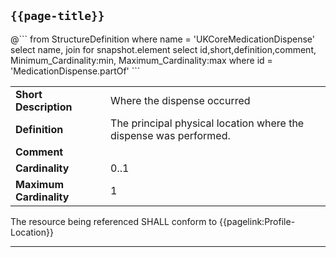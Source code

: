 ## `{{page-title}}`

<div id="elementdetails" markdown="span" class="alert alert-baseFhir" role="alert">
<div id="transpose">
@```
from
	StructureDefinition
where
	name = 'UKCoreMedicationDispense'
select name,
join for snapshot.element 
select
 id,short,definition,comment,
 Minimum_Cardinality:min,
 Maximum_Cardinality:max
where id = 'MedicationDispense.partOf'
```
<table class="baseFhir" title="Element Details">
<tr>
<td class="width40"><b>Short Description</b></td>
<td class="width60">Where the dispense occurred</td>
</tr>
<tr>
<td class="width40"><b>Definition</b></td>
<td class="width60">The principal physical location where the dispense was performed.</td>
</tr>
<tr>
<td class="width40"><b>Comment</b></td>
<td class="width60"></td>
</tr>
<tr>
<td class="width40"><b>Cardinality</b></td>
<td class="width60">0..1</td>
</tr>
<tr>
<td class="width40"><b>Maximum Cardinality</b></td>
<td class="width60">1</td>
</tr>
</table>

</div>
</div>


The resource being referenced SHALL conform to {{pagelink:Profile-Location}}

---

